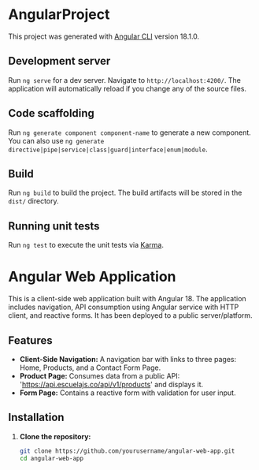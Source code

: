 # AngularProject

This project was generated with [Angular CLI](https://github.com/angular/angular-cli) version 18.1.0.

## Development server

Run `ng serve` for a dev server. Navigate to `http://localhost:4200/`. The application will automatically reload if you change any of the source files.

## Code scaffolding

Run `ng generate component component-name` to generate a new component. You can also use `ng generate directive|pipe|service|class|guard|interface|enum|module`.

## Build

Run `ng build` to build the project. The build artifacts will be stored in the `dist/` directory.

## Running unit tests

Run `ng test` to execute the unit tests via [Karma](https://karma-runner.github.io).

# Angular Web Application

This is a client-side web application built with Angular 18. The application includes navigation, API consumption using Angular service with HTTP client, and reactive forms. It has been deployed to a public server/platform.

## Features

- **Client-Side Navigation:** A navigation bar with links to three pages: Home, Products, and a Contact Form Page.
- **Product Page:** Consumes data from a public API: 'https://api.escuelajs.co/api/v1/products'
 and displays it.
- **Form Page:** Contains a reactive form with validation for user input.

## Installation

1. **Clone the repository:**
   ```bash
   git clone https://github.com/yourusername/angular-web-app.git
   cd angular-web-app

